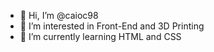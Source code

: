 - 👋 Hi, I’m @caioc98
- 👀 I’m interested in Front-End and 3D Printing
- 🌱 I’m currently learning HTML and CSS

<!---
caioc98/caioc98 is a ✨ special ✨ repository because its `README.md` (this file) appears on your GitHub profile.
You can click the Preview link to take a look at your changes.
--->
